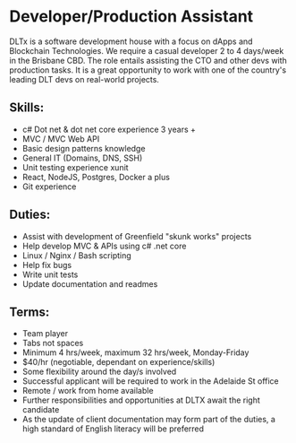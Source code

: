 # Developer/Production Assistant 

DLTx is a software development house with a focus on dApps and Blockchain Technologies. We require a casual developer 2 to 4 days/week in the Brisbane CBD. The role entails assisting the CTO and other devs with production tasks. It is a great opportunity to work with one of the country's leading DLT devs on real-world projects. 
 
## Skills: 
* c# Dot net & dot net core experience 3 years +
* MVC / MVC Web API 
* Basic design patterns knowledge
* General IT (Domains, DNS, SSH) 
* Unit testing experience xunit
* React, NodeJS, Postgres, Docker a plus 
* Git experience
 
## Duties: 
* Assist with development of Greenfield "skunk works" projects  
* Help develop MVC & APIs using c# .net core
* Linux / Nginx / Bash scripting
* Help fix bugs 
* Write unit tests
* Update documentation and readmes
 
## Terms: 
* Team player
* Tabs not spaces
* Minimum 4 hrs/week, maximum 32 hrs/week, Monday-Friday
* $40/hr (negotiable, dependant on experience/skills)
* Some flexibility around the day/s involved
* Successful applicant will be required to work in the Adelaide St office
* Remote / work from home available
* Further responsibilities and opportunities at DLTX await the right candidate
* As the update of client documentation may form part of the duties, a high standard of English literacy will be preferred

